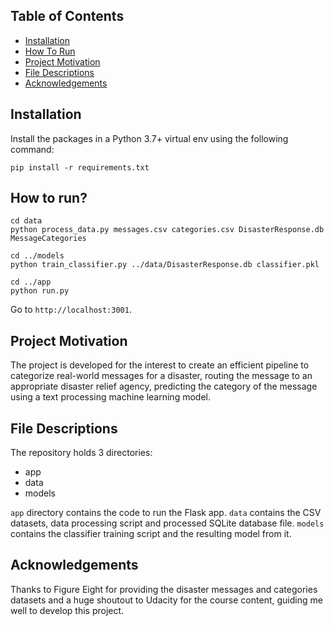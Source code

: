 ## Table of Contents

* [Installation](#installation)
* [How To Run](#run)
* [Project Motivation](#motivation)
* [File Descriptions](#desc)
* [Acknowledgements](#ack)

## Installation<a name="installation"></a>

Install the packages in a Python 3.7+ virtual env using the following command:
```
pip install -r requirements.txt
```

## How to run?<a name="run"></a>

```
cd data
python process_data.py messages.csv categories.csv DisasterResponse.db MessageCategories

cd ../models
python train_classifier.py ../data/DisasterResponse.db classifier.pkl

cd ../app
python run.py
```

Go to `http://localhost:3001`.


## Project Motivation<a name="motivation"></a>

The project is developed for the interest to create an efficient pipeline to categorize real-world messages for a disaster, routing the message to an appropriate disaster relief agency, predicting the category of the message using a text processing machine learning model.

## File Descriptions<a name="desc"></a>

The repository holds 3 directories:

* app
* data
* models

`app` directory contains the code to run the Flask app.
`data` contains the CSV datasets, data processing script and processed SQLite database file.
`models` contains the classifier training script and the resulting model from it.

## Acknowledgements<a name="ack"></a>

Thanks to Figure Eight for providing the disaster messages and categories datasets and a huge shoutout to Udacity for the course content, guiding me well to develop this project.
